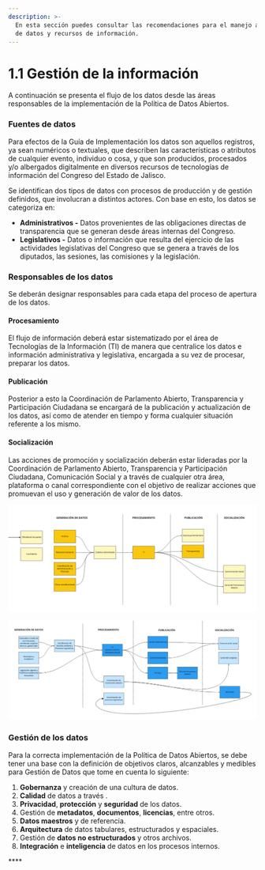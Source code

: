 ```yaml
---
description: >-
  En esta sección puedes consultar las recomendaciones para el manejo adecuado
  de datos y recursos de información.
---
```


# 1.1 Gestión de la información

A continuación se presenta el flujo de los datos desde las áreas responsables de la implementación de la Política de Datos Abiertos.

### Fuentes de datos

Para efectos de la Guía de Implementación los datos son aquellos registros, ya sean numéricos o textuales, que describen las características o atributos de cualquier evento, individuo o cosa, y que son producidos, procesados y/o albergados digitalmente en diversos recursos de tecnologías de información del Congreso del Estado de Jalisco.

Se identifican dos tipos de datos con procesos de producción y de gestión definidos, que involucran a distintos actores. Con base en esto, los datos se categoriza en:

* **Administrativos -** Datos provenientes de las obligaciones directas de transparencia que se generan desde áreas internas del Congreso.
* **Legislativos -** Datos o información que resulta del ejercicio de las actividades legislativas del Congreso que se genera a través de los diputados, las sesiones, las comisiones y la legislación.

### **Responsables de los datos**

Se deberán designar responsables para cada etapa del proceso de apertura de los datos.

#### Procesamiento

El flujo de información deberá estar sistematizado por el área de Tecnologías de la Información \(TI\) de manera que centralice los datos e información administrativa y legislativa, encargada a su vez de procesar, preparar los datos.

#### Publicación

Posterior a esto la Coordinación de Parlamento Abierto, Transparencia y Participación Ciudadana se encargará de la publicación y actualización de los datos, así como de atender en tiempo y forma cualquier situación referente a los mismo.

#### Socialización

Las acciones de promoción y socialización deberán estar lideradas por la Coordinación de Parlamento Abierto, Transparencia y Participación Ciudadana, Comunicación Social y a través de cualquier otra área, plataforma o canal correspondiente con el objetivo de realizar acciones que promuevan el uso y generación de valor de los datos.

![Datos administrativos](../.gitbook/assets/image%20%281%29.png)

![Datos legislativos](../.gitbook/assets/image%20%282%29.png)

### **Gestión de los datos**

Para la correcta implementación de la Política de Datos Abiertos, se debe tener una base con la definición de objetivos claros, alcanzables y medibles para Gestión de Datos que tome en cuenta lo siguiente:

1. **Gobernanza** y creación de una cultura de datos.
2. **Calidad** de datos a través .
3. **Privacidad**, **protección** y **seguridad** de los datos.
4. Gestión de **metadatos**, **documentos**, **licencias**, entre otros.
5. **Datos maestros** y de referencia.
6. **Arquitectura** de datos tabulares, estructurados y espaciales.
7. Gestión de **datos no estructurados** y otros archivos.
8. **Integración** e **inteligencia** de datos en los procesos internos.

\*\*\*\*







